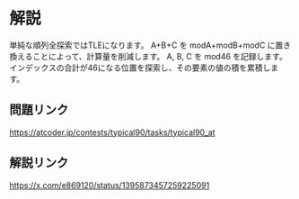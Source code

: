 # 解説
単純な順列全探索ではTLEになります。
A+B+C を modA+modB+modC に置き換えることによって、計算量を削減します。
A, B, C を mod46 を記録します。
インデックスの合計が46になる位置を探索し、その要素の値の積を累積します。

## 問題リンク
https://atcoder.jp/contests/typical90/tasks/typical90_at

## 解説リンク
https://x.com/e869120/status/1395873457259225091
